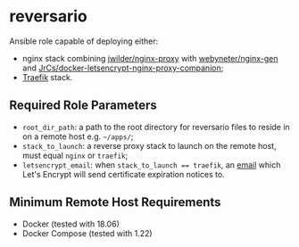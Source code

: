 # reversario

Ansible role capable of deploying either:
* nginx stack combining [jwilder/nginx-proxy](https://github.com/jwilder/nginx-proxy) with [webyneter/nginx-gen](https://github.com/webyneter/nginx-gen) and [JrCs/docker-letsencrypt-nginx-proxy-companion](https://github.com/JrCs/docker-letsencrypt-nginx-proxy-companion);
* [Traefik](https://docs.traefik.io/v2.0/) stack.

## Required Role Parameters

* `root_dir_path`: a path to the root directory for reversario files to reside in on a remote host e.g. `~/apps/`;
* `stack_to_launch`: a reverse proxy stack to launch on the remote host, must equal `nginx` or `traefik`;
* `letsencrypt_email`: when `stack_to_launch == traefik`, an [email](https://docs.traefik.io/v2.0/https/acme/#configuration-examples) which Let's Encrypt will send certificate expiration notices to.           

## Minimum Remote Host Requirements

* Docker (tested with 18.06)
* Docker Compose (tested with 1.22)
